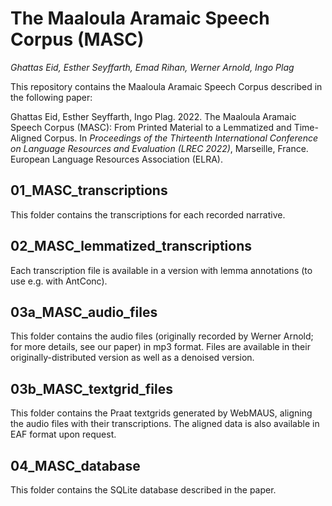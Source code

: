 # The Maaloula Aramaic Speech Corpus (MASC)

_Ghattas Eid, Esther Seyffarth, Emad Rihan, Werner Arnold, Ingo Plag_

This repository contains the Maaloula Aramaic Speech Corpus described in the following paper:

Ghattas Eid, Esther Seyffarth, Ingo Plag. 2022. The Maaloula Aramaic Speech Corpus (MASC): From Printed Material to a Lemmatized and Time-Aligned Corpus. In _Proceedings of the Thirteenth International Conference on Language Resources and Evaluation (LREC 2022)_, Marseille, France. European Language Resources Association (ELRA).

## 01\_MASC\_transcriptions
This folder contains the transcriptions for each recorded narrative. 

## 02\_MASC\_lemmatized\_transcriptions
Each transcription file is available in a version with lemma annotations (to use e.g. with AntConc).

## 03a\_MASC\_audio\_files
This folder contains the audio files (originally recorded by Werner Arnold; for more details, see our paper) in mp3 format. Files are available in their originally-distributed version as well as a denoised version.

## 03b\_MASC\_textgrid\_files
This folder contains the Praat textgrids generated by WebMAUS, aligning the audio files with their transcriptions. The aligned data is also available in EAF format upon request.

## 04\_MASC\_database
This folder contains the SQLite database described in the paper.